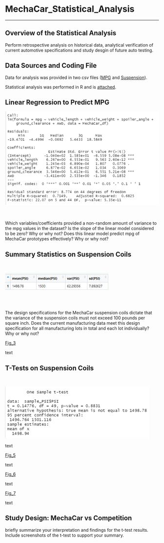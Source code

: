 # MechaCar_Statistical_Analysis
----------------------------------------------------------------------------------

## Overview of the Statistical Analysis 
Perform retrospective analysis on historical data, analytical verification of current automotive specifications and study desgin of future auto testing.  

## Data Sources and Coding File
Data for analysis was provided in two csv files ([MPG](MechaCar_mpg.csv) and [Suspension](Suspension_Coil.csv)).  

Statistical analysis was performed in R and is [attached](MechaCarChallenge.R).  

## Linear Regression to Predict MPG

![Fig_1](MechaCar_Statistical_Analysis/Screenshots/Linear_Regression_MPG.PNG)

<br>
<br>
Which variables/coefficients provided a non-random amount of variance to the mpg values in the dataset?
Is the slope of the linear model considered to be zero? Why or why not?
Does this linear model predict mpg of MechaCar prototypes effectively? Why or why not?

## Summary Statistics on Suspension Coils
<br>

![Fig_2](MechaCar_Statistical_Analysis/Screenshots/Suspension_central_tendancy.PNG)

<br>
<br>

The design specifications for the MechaCar suspension coils dictate that the variance of the suspension coils must not exceed 100 pounds per square inch. Does the current manufacturing data meet this design specification for all manufacturing lots in total and each lot individually? Why or why not?

[Fig_3](MechaCar_Statistical_Analysis/Screenshots/Suspension_by_Lot.PNG)

text

## T-Tests on Suspension Coils
<br>

![Fig_4](MechaCar_Statistical_Analysis/Screenshots/ttest_PSI_allLots.PNG)

text


[Fig_5](MechaCar_Statistical_Analysis/Screenshots/ttest_PSI_Lot1.PNG)

text


[Fig_6](MechaCar_Statistical_Analysis/Screenshots/ttest_PSI_Lot2.PNG)

text


[Fig_7](MechaCar_Statistical_Analysis/Screenshots/ttest_PSI_Lot3.PNG)

text

## Study Design: MechaCar vs Competition
briefly summarize your interpretation and findings for the t-test results. Include screenshots of the t-test to support your summary.







